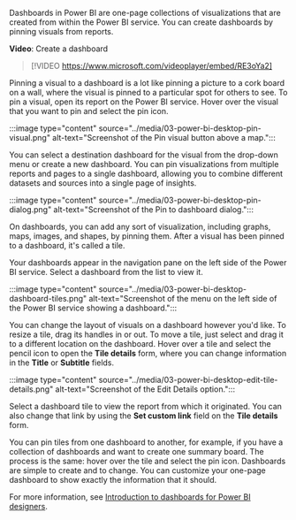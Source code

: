 Dashboards in Power BI are one-page collections of visualizations that are created from within the Power BI service. You can create dashboards by pinning visuals from reports.

**Video**: Create a dashboard
> [!VIDEO https://www.microsoft.com/videoplayer/embed/RE3oYa2]

Pinning a visual to a dashboard is a lot like pinning a picture to a cork board on a wall, where the visual is pinned to a particular spot for others to see. To pin a visual, open its report on the Power BI service. Hover over the visual that you want to pin and select the pin icon.

:::image type="content" source="../media/03-power-bi-desktop-pin-visual.png" alt-text="Screenshot of the Pin visual button above a map.":::

You can select a destination dashboard for the visual from the drop-down menu or create a new dashboard. You can pin visualizations from multiple reports and pages to a single dashboard, allowing you to combine different datasets and sources into a single page of insights.

:::image type="content" source="../media/03-power-bi-desktop-pin-dialog.png" alt-text="Screenshot of the Pin to dashboard dialog.":::

On dashboards, you can add any sort of visualization, including graphs, maps, images, and shapes, by pinning them. After a visual has been pinned to a dashboard, it's called a tile.

Your dashboards appear in the navigation pane on the left side of the Power BI service. Select a dashboard from the list to view it.

:::image type="content" source="../media/03-power-bi-desktop-dashboard-tiles.png" alt-text="Screenshot of the menu on the left side of the Power BI service showing a dashboard.":::

You can change the layout of visuals on a dashboard however you'd like. To resize a tile, drag its handles in or out. To move a tile, just select and drag it to a different location on the dashboard. Hover over a tile and select the pencil icon to open the **Tile details** form, where you can change information in the **Title** or **Subtitle** fields.

:::image type="content" source="../media/03-power-bi-desktop-edit-tile-details.png" alt-text="Screenshot of the Edit Details option.":::

Select a dashboard tile to view the report from which it originated. You can also change that link by using the **Set custom link** field on the **Tile details** form.

You can pin tiles from one dashboard to another, for example, if you have a collection of dashboards and want to create one summary board. The process is the same: hover over the tile and select the pin icon. Dashboards are simple to create and to change. You can customize your one-page dashboard to show exactly the information that it should.

For more information, see [Introduction to dashboards for Power BI designers](/power-bi/service-dashboards/?azure-portal=true).
